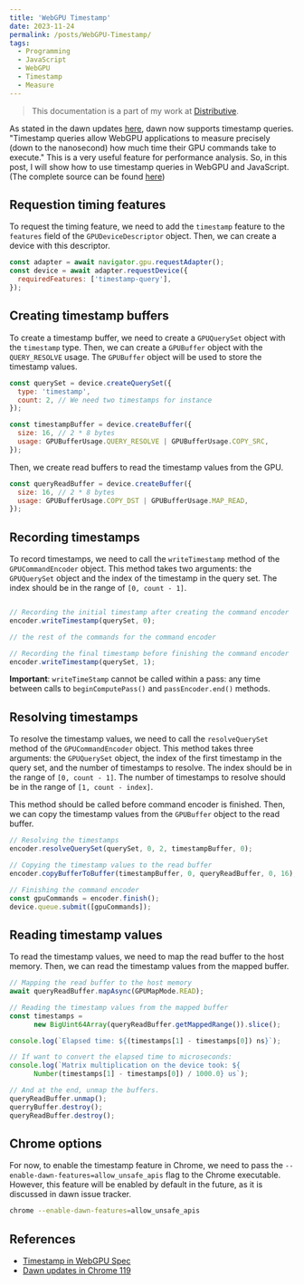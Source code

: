 ```yaml
---
title: 'WebGPU Timestamp'
date: 2023-11-24
permalink: /posts/WebGPU-Timestamp/
tags:
  - Programming
  - JavaScript
  - WebGPU
  - Timestamp
  - Measure
---
```


> This documentation is a part of my work at [Distributive](https://distributive.network/).

As stated in the dawn updates [here](https://developer.chrome.com/blog/new-in-webgpu-119/#dawn-updates), dawn now supports timestamp queries. "Timestamp queries allow WebGPU applications to measure precisely (down to the nanosecond) how much time their GPU commands take to execute." This is a very useful feature for performance analysis. So, in this post, I will show how to use timestamp queries in WebGPU and JavaScript. (The complete source can be found [here](https://github.com/amirsojoodi/WebGPU-Playground/blob/main/Examples/09-Timing.js))

## Requestion timing features

To request the timing feature, we need to add the `timestamp` feature to the `features` field of the `GPUDeviceDescriptor` object. Then, we can create a device with this descriptor.

```js
const adapter = await navigator.gpu.requestAdapter();
const device = await adapter.requestDevice({
  requiredFeatures: ['timestamp-query'],
});
```

## Creating timestamp buffers

To create a timestamp buffer, we need to create a `GPUQuerySet` object with the `timestamp` type. Then, we can create a `GPUBuffer` object with the `QUERY_RESOLVE` usage. The `GPUBuffer` object will be used to store the timestamp values.

```js
const querySet = device.createQuerySet({
  type: 'timestamp',
  count: 2, // We need two timestamps for instance 
});

const timestampBuffer = device.createBuffer({
  size: 16, // 2 * 8 bytes
  usage: GPUBufferUsage.QUERY_RESOLVE | GPUBufferUsage.COPY_SRC,
});
```

Then, we create read buffers to read the timestamp values from the GPU.

```js
const queryReadBuffer = device.createBuffer({
  size: 16, // 2 * 8 bytes
  usage: GPUBufferUsage.COPY_DST | GPUBufferUsage.MAP_READ,
});
```

## Recording timestamps

To record timestamps, we need to call the `writeTimestamp` method of the `GPUCommandEncoder` object. This method takes two arguments: the `GPUQuerySet` object and the index of the timestamp in the query set. The index should be in the range of `[0, count - 1]`.

```js

// Recording the initial timestamp after creating the command encoder
encoder.writeTimestamp(querySet, 0);

// the rest of the commands for the command encoder

// Recording the final timestamp before finishing the command encoder
encoder.writeTimestamp(querySet, 1);
```

**Important**: `writeTimeStamp` cannot be called within a pass: any time between calls to `beginComputePass()` and `passEncoder.end()` methods.

## Resolving timestamps

To resolve the timestamp values, we need to call the `resolveQuerySet` method of the `GPUCommandEncoder` object. This method takes three arguments: the `GPUQuerySet` object, the index of the first timestamp in the query set, and the number of timestamps to resolve. The index should be in the range of `[0, count - 1]`. The number of timestamps to resolve should be in the range of `[1, count - index]`.

This method should be called before command encoder is finished. Then, we can copy the timestamp values from the `GPUBuffer` object to the read buffer.

```js
// Resolving the timestamps
encoder.resolveQuerySet(querySet, 0, 2, timestampBuffer, 0);

// Copying the timestamp values to the read buffer
encoder.copyBufferToBuffer(timestampBuffer, 0, queryReadBuffer, 0, 16);

// Finishing the command encoder
const gpuCommands = encoder.finish();
device.queue.submit([gpuCommands]);
```

## Reading timestamp values

To read the timestamp values, we need to map the read buffer to the host memory. Then, we can read the timestamp values from the mapped buffer.

```js
// Mapping the read buffer to the host memory
await queryReadBuffer.mapAsync(GPUMapMode.READ);

// Reading the timestamp values from the mapped buffer
const timestamps =
      new BigUint64Array(queryReadBuffer.getMappedRange()).slice();

console.log(`Elapsed time: ${(timestamps[1] - timestamps[0]) ns}`);

// If want to convert the elapsed time to microseconds:
console.log(`Matrix multiplication on the device took: ${
      Number(timestamps[1] - timestamps[0]) / 1000.0} us`);

// And at the end, unmap the buffers.
queryReadBuffer.unmap();
querryBuffer.destroy();
queryReadBuffer.destroy();
```

## Chrome options

For now, to enable the timestamp feature in Chrome, we need to pass the `--enable-dawn-features=allow_unsafe_apis` flag to the Chrome executable. However, this feature will be enabled by default in the future, as it is discussed in dawn issue tracker.

```bash
chrome --enable-dawn-features=allow_unsafe_apis
```

## References

- [Timestamp in WebGPU Spec](https://www.w3.org/TR/webgpu/#timestamp)
- [Dawn updates in Chrome 119](https://developer.chrome.com/blog/new-in-webgpu-119/#dawn-updates)
